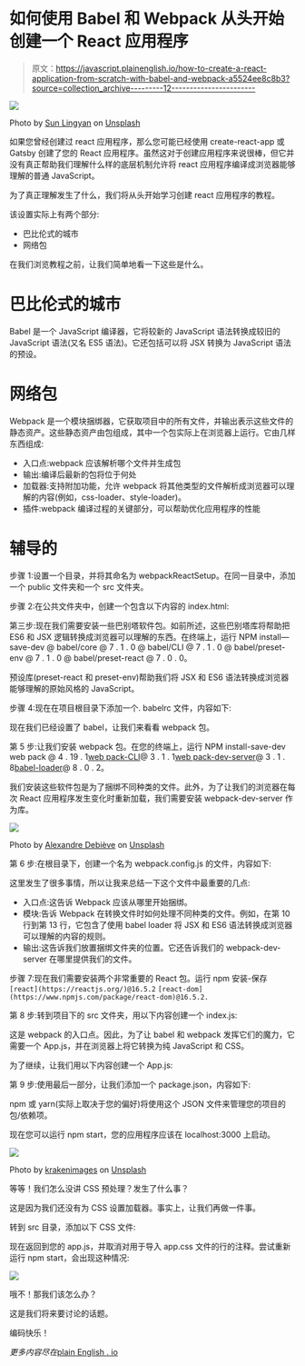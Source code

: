 # 如何使用 Babel 和 Webpack 从头开始创建一个 React 应用程序

> 原文：<https://javascript.plainenglish.io/how-to-create-a-react-application-from-scratch-with-babel-and-webpack-a5524ee8c8b3?source=collection_archive---------12----------------------->

![](img/e80be186fdbcb6dec975b360b5668f3a.png)

Photo by [Sun Lingyan](https://unsplash.com/@sunlingyan?utm_source=medium&utm_medium=referral) on [Unsplash](https://unsplash.com?utm_source=medium&utm_medium=referral)

如果您曾经创建过 react 应用程序，那么您可能已经使用 create-react-app 或 Gatsby 创建了您的 React 应用程序。虽然这对于创建应用程序来说很棒，但它并没有真正帮助我们理解什么样的底层机制允许将 react 应用程序编译成浏览器能够理解的普通 JavaScript。

为了真正理解发生了什么，我们将从头开始学习创建 react 应用程序的教程。

该设置实际上有两个部分:

*   巴比伦式的城市
*   网络包

在我们浏览教程之前，让我们简单地看一下这些是什么。

# 巴比伦式的城市

Babel 是一个 JavaScript 编译器，它将较新的 JavaScript 语法转换成较旧的 JavaScript 语法(又名 ES5 语法)。它还包括可以将 JSX 转换为 JavaScript 语法的预设。

# 网络包

Webpack 是一个模块捆绑器，它获取项目中的所有文件，并输出表示这些文件的静态资产。这些静态资产由包组成，其中一个包实际上在浏览器上运行。它由几样东西组成:

*   入口点:webpack 应该解析哪个文件并生成包
*   输出:编译后最新的包将位于何处
*   加载器:支持附加功能，允许 webpack 将其他类型的文件解析成浏览器可以理解的内容(例如，css-loader、style-loader)。
*   插件:webpack 编译过程的关键部分，可以帮助优化应用程序的性能

# 辅导的

步骤 1:设置一个目录，并将其命名为 webpackReactSetup。在同一目录中，添加一个 public 文件夹和一个 src 文件夹。

步骤 2:在公共文件夹中，创建一个包含以下内容的 index.html:

第三步:现在我们需要安装一些巴别塔软件包。如前所述，这些巴别塔库将帮助把 ES6 和 JSX 逻辑转换成浏览器可以理解的东西。在终端上，运行 NPM install—save-dev @ babel/core @ 7 . 1 . 0 @ babel/CLI @ 7 . 1 . 0 @ babel/preset-env @ 7 . 1 . 0 @ babel/preset-react @ 7 . 0 . 0。

预设库(preset-react 和 preset-env)帮助我们将 JSX 和 ES6 语法转换成浏览器能够理解的原始风格的 JavaScript。

步骤 4:现在在项目根目录下添加一个. babelrc 文件，内容如下:

现在我们已经设置了 babel，让我们来看看 webpack 包。

第 5 步:让我们安装 webpack 包。在您的终端上，运行 NPM install-save-dev web pack @ 4 . 19 . 1[web pack-CLI](https://webpack.js.org/api/cli/)@ 3 . 1 . 1[web pack-dev-server](https://github.com/webpack/webpack-dev-server)@ 3 . 1 . 8[babel-loader](https://github.com/babel/babel-loader)@ 8 . 0 . 2。

我们安装这些软件包是为了捆绑不同种类的文件。此外，为了让我们的浏览器在每次 React 应用程序发生变化时重新加载，我们需要安装 webpack-dev-server 作为库。

![](img/e9faad491435ea07e7ad07c5e434ffcf.png)

Photo by [Alexandre Debiève](https://unsplash.com/@alexkixa?utm_source=medium&utm_medium=referral) on [Unsplash](https://unsplash.com?utm_source=medium&utm_medium=referral)

第 6 步:在根目录下，创建一个名为 webpack.config.js 的文件，内容如下:

这里发生了很多事情，所以让我来总结一下这个文件中最重要的几点:

*   入口点:这告诉 Webpack 应该从哪里开始捆绑。
*   模块:告诉 Webpack 在转换文件时如何处理不同种类的文件。例如，在第 10 行到第 13 行，它包含了使用 babel loader 将 JSX 和 ES6 语法转换成浏览器可以理解的内容的规则。
*   输出:这告诉我们放置捆绑文件夹的位置。它还告诉我们的 webpack-dev-server 在哪里提供我们的文件。

步骤 7:现在我们需要安装两个非常重要的 React 包。运行 npm 安装-保存`[react](https://reactjs.org/)@16.5.2` `[react-dom](https://www.npmjs.com/package/react-dom)@16.5.2.`

第 8 步:转到项目下的 src 文件夹，用以下内容创建一个 index.js:

这是 webpack 的入口点。因此，为了让 babel 和 webpack 发挥它们的魔力，它需要一个 App.js，并在浏览器上将它转换为纯 JavaScript 和 CSS。

为了继续，让我们用以下内容创建一个 App.js:

第 9 步:使用最后一部分，让我们添加一个 package.json，内容如下:

npm 或 yarn(实际上取决于您的偏好)将使用这个 JSON 文件来管理您的项目的包/依赖项。

现在您可以运行 npm start，您的应用程序应该在 localhost:3000 上启动。

![](img/31758c4b88f819ebe180822068a41592.png)

Photo by [krakenimages](https://unsplash.com/@krakenimages?utm_source=medium&utm_medium=referral) on [Unsplash](https://unsplash.com?utm_source=medium&utm_medium=referral)

等等！我们怎么没讲 CSS 预处理？发生了什么事？

这是因为我们还没有为 CSS 设置加载器。事实上，让我们再做一件事。

转到 src 目录，添加以下 CSS 文件:

现在返回到您的 app.js，并取消对用于导入 app.css 文件的行的注释。尝试重新运行 npm start，会出现这种情况:

![](img/120a7c182ee7fac59a1631d25114dfbc.png)

哦不！那我们该怎么办？

这是我们将来要讨论的话题。

编码快乐！

*更多内容尽在*[plain English . io](http://plainenglish.io/)
